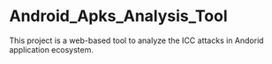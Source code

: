 # Android_Apks_Analysis_Tool
This project is a web-based tool to analyze the ICC attacks in Andorid application ecosystem.